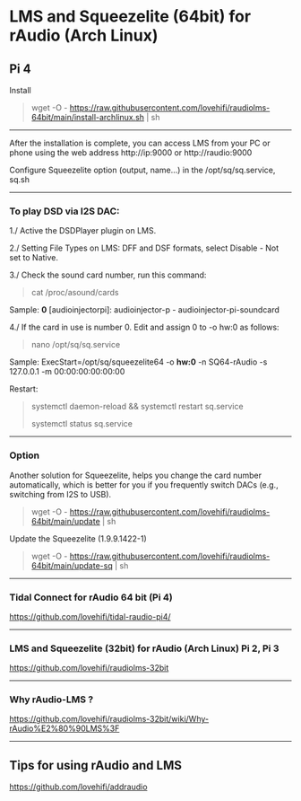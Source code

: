 # LMS and Squeezelite (64bit) for rAudio (Arch Linux)
Pi 4
------------------------
Install 
> wget -O - https://raw.githubusercontent.com/lovehifi/raudiolms-64bit/main/install-archlinux.sh | sh
---------
After the installation is complete, you can access LMS from your PC or phone using the web address http://ip:9000 or http://raudio:9000
>
Configure Squeezelite option (output, name...) in the /opt/sq/sq.service, sq.sh
>
--------
### To play DSD via I2S DAC:

1./ Active the DSDPlayer plugin on LMS.
>
2./ Setting File Types on LMS: DFF and DSF formats, select Disable - Not set to Native.
>
3./ Check the sound card number, run this command: 
>
> cat /proc/asound/cards
>
Sample: 
**0** [audioinjectorpi]: audioinjector-p - audioinjector-pi-soundcard

>
4./ If the card in use is number 0. Edit and assign 0 to -o hw:0 as follows:
>
> nano /opt/sq/sq.service
>
Sample:
ExecStart=/opt/sq/squeezelite64 -o **hw:0** -n SQ64-rAudio -s 127.0.0.1 -m 00:00:00:00:00:00
>

>
Restart:
>
> systemctl daemon-reload && systemctl restart sq.service
>
> systemctl status sq.service
---------
### Option
>
>
Another solution for Squeezelite, helps you change the card number automatically, which is better for you if you frequently switch DACs (e.g., switching from I2S to USB).
> wget -O - https://raw.githubusercontent.com/lovehifi/raudiolms-64bit/main/update | sh
>
>
Update the Squeezelite (1.9.9.1422-1)
> wget -O - https://raw.githubusercontent.com/lovehifi/raudiolms-64bit/main/update-sq | sh
----------------------
>


>
### Tidal Connect for rAudio 64 bit (Pi 4)
https://github.com/lovehifi/tidal-raudio-pi4/
>
----------------------
>
### LMS and Squeezelite (32bit) for rAudio (Arch Linux) Pi 2, Pi 3
>
https://github.com/lovehifi/raudiolms-32bit

----------------------

>
### Why rAudio-LMS ?
>
https://github.com/lovehifi/raudiolms-32bit/wiki/Why-rAudio%E2%80%90LMS%3F
>

----------------------
>
## Tips for using rAudio and LMS
>
https://github.com/lovehifi/addraudio
>
